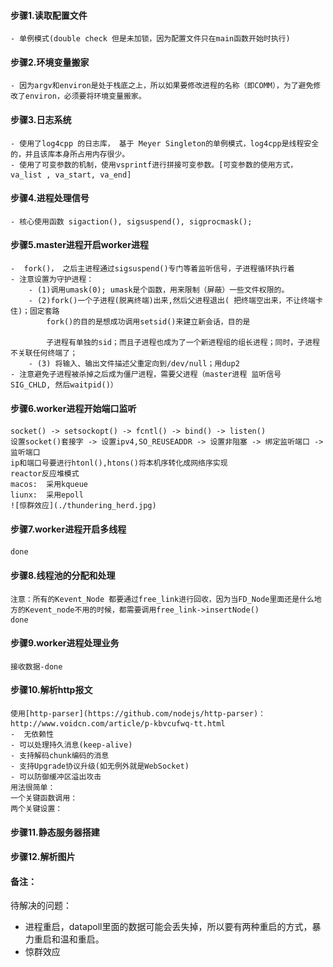
#### 步骤1.读取配置文件
    - 单例模式(double check 但是未加锁，因为配置文件只在main函数开始时执行)
#### 步骤2.环境变量搬家
    - 因为argv和environ是处于栈底之上，所以如果要修改进程的名称（即COMM），为了避免修改了environ，必须要将环境变量搬家。
#### 步骤3.日志系统
    - 使用了log4cpp 的日志库， 基于 Meyer Singleton的单例模式，log4cpp是线程安全的，并且该库本身所占用内存很少。
    - 使用了可变参数的机制，使用vsprintf进行拼接可变参数。[可变参数的使用方式， va_list , va_start, va_end]
#### 步骤4.进程处理信号
    - 核心使用函数 sigaction(), sigsuspend(), sigprocmask();
#### 步骤5.master进程开启worker进程
    -  fork()， 之后主进程通过sigsuspend()专门等着监听信号，子进程循环执行着
    - 注意设置为守护进程：
        - (1)调用umask(0); umask是个函数，用来限制（屏蔽）一些文件权限的。
	    - (2)fork()一个子进程(脱离终端)出来,然后父进程退出( 把终端空出来，不让终端卡住)；固定套路
	        fork()的目的是想成功调用setsid()来建立新会话，目的是

	        子进程有单独的sid；而且子进程也成为了一个新进程组的组长进程；同时，子进程不关联任何终端了；
	    - (3) 将输入、输出文件描述父重定向到/dev/null；用dup2  
    - 注意避免子进程被杀掉之后成为僵尸进程，需要父进程（master进程 监听信号 SIG_CHLD, 然后waitpid()）
#### 步骤6.worker进程开始端口监听
    socket() -> setsockopt() -> fcntl() -> bind() -> listen()
    设置socket()套接字 -> 设置ipv4,SO_REUSEADDR -> 设置非阻塞 -> 绑定监听端口 -> 监听端口
    ip和端口号要进行htonl(),htons()将本机序转化成网络序实现
    reactor反应堆模式
    macos:  采用kqueue
    liunx:  采用epoll
    ![惊群效应](./thundering_herd.jpg)

#### 步骤7.worker进程开启多线程
    done

#### 步骤8.线程池的分配和处理
    注意：所有的Kevent_Node 都要通过free_link进行回收，因为当FD_Node里面还是什么地方的Kevent_node不用的时候，都需要调用free_link->insertNode()
    done

#### 步骤9.worker进程处理业务
    接收数据-done
    
#### 步骤10.解析http报文
    使用[http-parser](https://github.com/nodejs/http-parser)：
    http://www.voidcn.com/article/p-kbvcufwq-tt.html
    -  无依赖性
    - 可以处理持久消息(keep-alive)
    - 支持解码chunk编码的消息
    - 支持Upgrade协议升级(如无例外就是WebSocket)
    - 可以防御缓冲区溢出攻击
    用法很简单：
    一个关键函数调用：
    两个关键设置：


#### 步骤11.静态服务器搭建

#### 步骤12.解析图片

#### 备注：
待解决的问题：

- 进程重启，datapoll里面的数据可能会丢失掉，所以要有两种重启的方式，暴力重启和温和重启。
- 惊群效应
